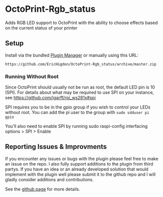 # OctoPrint-Rgb_status

Adds RGB LED support to OctoPrint with the ability to choose effects based on the current status of your printer

## Setup

Install via the bundled [Plugin Manager](https://github.com/foosel/OctoPrint/wiki/Plugin:-Plugin-Manager)
or manually using this URL:

    https://github.com/EricHigdon/OctoPrint-Rgb_status/archive/master.zip
    
### Running Without Root

Since OctoPrint should usually not be run as root, the default LED pin is 10 (SPI). For details about what may be required to use SPI on your instance, see https://github.com/jgarff/rpi_ws281x#spi

SPI requires you to be in the gpio group if you wish to control your LEDs without root.
You can add the pi user to the group with `sudo sdduser pi gpio`

You'll also need to enable SPI by running sudo raspi-config interfacing options > SPI > Enable

## Reporting Issues & Improvments

If you encounter any issues or bugs with the plugin please feel free to make an issue on the repo. I also fully support additions to the plugin from third partys. If you have an idea or an already developed solution that would implement with the plugin well please submit it to the github repo and I will gladly consider additions and contributions.

See the [github page](https://github.com/EricHigdon/OctoPrint-RGB_status/) for more details.
